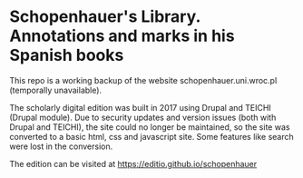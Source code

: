 # Schopenhauer's Library. Annotations and marks in his Spanish books

This repo is a working backup of the website schopenhauer.uni.wroc.pl (temporally unavailable).

The scholarly digital edition was built in 2017 using Drupal and TEICHI (Drupal module). Due to security updates and version issues (both with Drupal and TEICHI), the site could no longer be maintained, so the site was converted to a basic html, css and javascript site. Some features like search were lost in the conversion.

The edition can be visited at <https://editio.github.io/schopenhauer>
